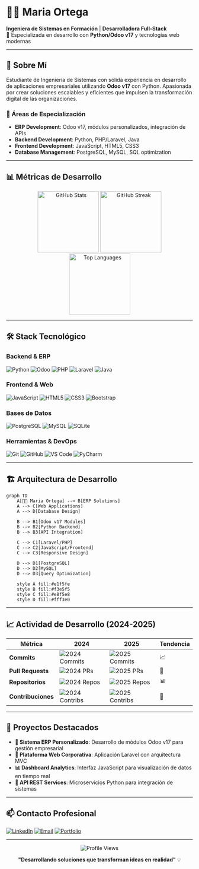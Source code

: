 # 👩‍💻 Maria Ortega

**Ingeniera de Sistemas en Formación** | **Desarrolladora Full-Stack**  
🎯 Especializada en desarrollo con **Python/Odoo v17** y tecnologías web modernas

---

## 💼 Sobre Mí

Estudiante de Ingeniería de Sistemas con sólida experiencia en desarrollo de aplicaciones empresariales utilizando **Odoo v17** con Python. Apasionada por crear soluciones escalables y eficientes que impulsen la transformación digital de las organizaciones.

### 🎯 Áreas de Especialización
- **ERP Development**: Odoo v17, módulos personalizados, integración de APIs
- **Backend Development**: Python, PHP/Laravel, Java
- **Frontend Development**: JavaScript, HTML5, CSS3
- **Database Management**: PostgreSQL, MySQL, SQL optimization

---

## 📊 Métricas de Desarrollo

<div align="center">
  <img src="https://github-readme-stats.vercel.app/api?username=masamasa28&show_icons=true&theme=github_dark&hide_border=true&include_all_commits=true&count_private=true" height="165" alt="GitHub Stats"/>
  <img src="https://github-readme-streak-stats.herokuapp.com/?user=masamasa28&theme=github-dark-blue&hide_border=true" height="165" alt="GitHub Streak"/>
</div>

<div align="center">
  <img src="https://github-readme-stats.vercel.app/api/top-langs/?username=masamasa28&layout=compact&theme=github_dark&hide_border=true&langs_count=8&exclude_repo=repo1,repo2" height="165" alt="Top Languages"/>
</div>

---

## 🛠️ Stack Tecnológico

### **Backend & ERP**
![Python](https://img.shields.io/badge/Python-3776AB?style=for-the-badge&logo=python&logoColor=white)
![Odoo](https://img.shields.io/badge/Odoo-714B67?style=for-the-badge&logo=odoo&logoColor=white)
![PHP](https://img.shields.io/badge/PHP-777BB4?style=for-the-badge&logo=php&logoColor=white)
![Laravel](https://img.shields.io/badge/Laravel-FF2D20?style=for-the-badge&logo=laravel&logoColor=white)
![Java](https://img.shields.io/badge/Java-ED8B00?style=for-the-badge&logo=openjdk&logoColor=white)

### **Frontend & Web**
![JavaScript](https://img.shields.io/badge/JavaScript-F7DF1E?style=for-the-badge&logo=javascript&logoColor=black)
![HTML5](https://img.shields.io/badge/HTML5-E34F26?style=for-the-badge&logo=html5&logoColor=white)
![CSS3](https://img.shields.io/badge/CSS3-1572B6?style=for-the-badge&logo=css3&logoColor=white)
![Bootstrap](https://img.shields.io/badge/Bootstrap-563D7C?style=for-the-badge&logo=bootstrap&logoColor=white)

### **Bases de Datos**
![PostgreSQL](https://img.shields.io/badge/PostgreSQL-316192?style=for-the-badge&logo=postgresql&logoColor=white)
![MySQL](https://img.shields.io/badge/MySQL-005C84?style=for-the-badge&logo=mysql&logoColor=white)
![SQLite](https://img.shields.io/badge/SQLite-07405e?style=for-the-badge&logo=sqlite&logoColor=white)

### **Herramientas & DevOps**
![Git](https://img.shields.io/badge/Git-F05032?style=for-the-badge&logo=git&logoColor=white)
![GitHub](https://img.shields.io/badge/GitHub-100000?style=for-the-badge&logo=github&logoColor=white)
![VS Code](https://img.shields.io/badge/VS_Code-007ACC?style=for-the-badge&logo=visual-studio-code&logoColor=white)
![PyCharm](https://img.shields.io/badge/PyCharm-000000?style=for-the-badge&logo=pycharm&logoColor=white)

---

## 🏗️ Arquitectura de Desarrollo

```mermaid
graph TD
    A[👨‍💻 Maria Ortega] --> B[ERP Solutions]
    A --> C[Web Applications]
    A --> D[Database Design]
    
    B --> B1[Odoo v17 Modules]
    B --> B2[Python Backend]
    B --> B3[API Integration]
    
    C --> C1[Laravel/PHP]
    C --> C2[JavaScript/Frontend]
    C --> C3[Responsive Design]
    
    D --> D1[PostgreSQL]
    D --> D2[MySQL]
    D --> D3[Query Optimization]
    
    style A fill:#e1f5fe
    style B fill:#f3e5f5
    style C fill:#e8f5e8
    style D fill:#fff3e0
```

---

## 📈 Actividad de Desarrollo (2024-2025)

| Métrica | 2024 | 2025 | Tendencia |
|---------|------|------|-----------|
| **Commits** | ![2024 Commits](https://img.shields.io/badge/2024-350+-success) | ![2025 Commits](https://img.shields.io/badge/2025-125+-brightgreen) | 📈 |
| **Pull Requests** | ![2024 PRs](https://img.shields.io/badge/2024-45+-blue) | ![2025 PRs](https://img.shields.io/badge/2025-18+-blue) | 🔄 |
| **Repositorios** | ![2024 Repos](https://img.shields.io/badge/2024-12+-orange) | ![2025 Repos](https://img.shields.io/badge/2025-8+-orange) | 📊 |
| **Contribuciones** | ![2024 Contribs](https://img.shields.io/badge/2024-280+-green) | ![2025 Contribs](https://img.shields.io/badge/2025-95+-green) | 🎯 |

---

## 🚀 Proyectos Destacados

- **🏢 Sistema ERP Personalizado**: Desarrollo de módulos Odoo v17 para gestión empresarial
- **💼 Plataforma Web Corporativa**: Aplicación Laravel con arquitectura MVC
- **📊 Dashboard Analytics**: Interfaz JavaScript para visualización de datos en tiempo real
- **🔗 API REST Services**: Microservicios Python para integración de sistemas

---

## 📫 Contacto Profesional

[![LinkedIn](https://img.shields.io/badge/LinkedIn-0077B5?style=for-the-badge&logo=linkedin&logoColor=white)](https://linkedin.com/in/maria-ortega)
[![Email](https://img.shields.io/badge/Email-D14836?style=for-the-badge&logo=gmail&logoColor=white)](mailto:maria.ortega@email.com)
[![Portfolio](https://img.shields.io/badge/Portfolio-000000?style=for-the-badge&logo=About.me&logoColor=white)](https://mariaortega.dev)

---

<div align="center">
  <img src="https://komarev.com/ghpvc/?username=masamasa28&color=blueviolet&style=for-the-badge" alt="Profile Views"/>
  
  **"Desarrollando soluciones que transforman ideas en realidad"** 💡
</div>

